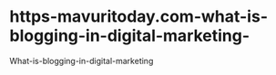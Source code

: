 # https-mavuritoday.com-what-is-blogging-in-digital-marketing-
What-is-blogging-in-digital-marketing
